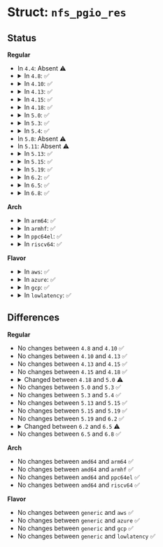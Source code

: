 # Struct: <code>nfs_pgio_res</code>

## Status
<b>Regular</b>
<ul>
<li>
In <code>4.4</code>: Absent ⚠️
</li>
<li>
<details>
<summary>In <code>4.8</code>: ✅</summary>

```c
struct nfs_pgio_res {
    struct nfs4_sequence_res seq_res;
    struct nfs_fattr *fattr;
    __u32 count;
    __u32 op_status;
    int eof;
    struct nfs_writeverf *verf;
    const struct nfs_server *server;
};
```
</details>
</li>
<li>
<details>
<summary>In <code>4.10</code>: ✅</summary>

```c
struct nfs_pgio_res {
    struct nfs4_sequence_res seq_res;
    struct nfs_fattr *fattr;
    __u32 count;
    __u32 op_status;
    int eof;
    struct nfs_writeverf *verf;
    const struct nfs_server *server;
};
```
</details>
</li>
<li>
<details>
<summary>In <code>4.13</code>: ✅</summary>

```c
struct nfs_pgio_res {
    struct nfs4_sequence_res seq_res;
    struct nfs_fattr *fattr;
    __u32 count;
    __u32 op_status;
    int eof;
    struct nfs_writeverf *verf;
    const struct nfs_server *server;
};
```
</details>
</li>
<li>
<details>
<summary>In <code>4.15</code>: ✅</summary>

```c
struct nfs_pgio_res {
    struct nfs4_sequence_res seq_res;
    struct nfs_fattr *fattr;
    __u32 count;
    __u32 op_status;
    int eof;
    struct nfs_writeverf *verf;
    const struct nfs_server *server;
};
```
</details>
</li>
<li>
<details>
<summary>In <code>4.18</code>: ✅</summary>

```c
struct nfs_pgio_res {
    struct nfs4_sequence_res seq_res;
    struct nfs_fattr *fattr;
    __u32 count;
    __u32 op_status;
    int eof;
    struct nfs_writeverf *verf;
    const struct nfs_server *server;
};
```
</details>
</li>
<li>
<details>
<summary>In <code>5.0</code>: ✅</summary>

```c
struct nfs_pgio_res {
    struct nfs4_sequence_res seq_res;
    struct nfs_fattr *fattr;
    __u32 count;
    __u32 op_status;
    unsigned int replen;
    int eof;
    struct nfs_writeverf *verf;
    const struct nfs_server *server;
};
```
</details>
</li>
<li>
<details>
<summary>In <code>5.3</code>: ✅</summary>

```c
struct nfs_pgio_res {
    struct nfs4_sequence_res seq_res;
    struct nfs_fattr *fattr;
    __u32 count;
    __u32 op_status;
    unsigned int replen;
    int eof;
    struct nfs_writeverf *verf;
    const struct nfs_server *server;
};
```
</details>
</li>
<li>
<details>
<summary>In <code>5.4</code>: ✅</summary>

```c
struct nfs_pgio_res {
    struct nfs4_sequence_res seq_res;
    struct nfs_fattr *fattr;
    __u32 count;
    __u32 op_status;
    unsigned int replen;
    int eof;
    struct nfs_writeverf *verf;
    const struct nfs_server *server;
};
```
</details>
</li>
<li>
In <code>5.8</code>: Absent ⚠️
</li>
<li>
In <code>5.11</code>: Absent ⚠️
</li>
<li>
<details>
<summary>In <code>5.13</code>: ✅</summary>

```c
struct nfs_pgio_res {
    struct nfs4_sequence_res seq_res;
    struct nfs_fattr *fattr;
    __u64 count;
    __u32 op_status;
    unsigned int replen;
    int eof;
    struct nfs_writeverf *verf;
    const struct nfs_server *server;
};
```
</details>
</li>
<li>
<details>
<summary>In <code>5.15</code>: ✅</summary>

```c
struct nfs_pgio_res {
    struct nfs4_sequence_res seq_res;
    struct nfs_fattr *fattr;
    __u64 count;
    __u32 op_status;
    unsigned int replen;
    int eof;
    struct nfs_writeverf *verf;
    const struct nfs_server *server;
};
```
</details>
</li>
<li>
<details>
<summary>In <code>5.19</code>: ✅</summary>

```c
struct nfs_pgio_res {
    struct nfs4_sequence_res seq_res;
    struct nfs_fattr *fattr;
    __u64 count;
    __u32 op_status;
    unsigned int replen;
    int eof;
    struct nfs_writeverf *verf;
    const struct nfs_server *server;
};
```
</details>
</li>
<li>
<details>
<summary>In <code>6.2</code>: ✅</summary>

```c
struct nfs_pgio_res {
    struct nfs4_sequence_res seq_res;
    struct nfs_fattr *fattr;
    __u64 count;
    __u32 op_status;
    unsigned int replen;
    int eof;
    struct nfs_writeverf *verf;
    const struct nfs_server *server;
};
```
</details>
</li>
<li>
<details>
<summary>In <code>6.5</code>: ✅</summary>

```c
struct nfs_pgio_res {
    struct nfs4_sequence_res seq_res;
    struct nfs_fattr *fattr;
    __u64 count;
    __u32 op_status;
    unsigned int replen;
    int eof;
    void *scratch;
    struct nfs_writeverf *verf;
    const struct nfs_server *server;
};
```
</details>
</li>
<li>
<details>
<summary>In <code>6.8</code>: ✅</summary>

```c
struct nfs_pgio_res {
    struct nfs4_sequence_res seq_res;
    struct nfs_fattr *fattr;
    __u64 count;
    __u32 op_status;
    unsigned int replen;
    int eof;
    void *scratch;
    struct nfs_writeverf *verf;
    const struct nfs_server *server;
};
```
</details>
</li>
</ul>
<b>Arch</b>
<ul>
<li>
<details>
<summary>In <code>arm64</code>: ✅</summary>

```c
struct nfs_pgio_res {
    struct nfs4_sequence_res seq_res;
    struct nfs_fattr *fattr;
    __u32 count;
    __u32 op_status;
    unsigned int replen;
    int eof;
    struct nfs_writeverf *verf;
    const struct nfs_server *server;
};
```
</details>
</li>
<li>
<details>
<summary>In <code>armhf</code>: ✅</summary>

```c
struct nfs_pgio_res {
    struct nfs4_sequence_res seq_res;
    struct nfs_fattr *fattr;
    __u32 count;
    __u32 op_status;
    unsigned int replen;
    int eof;
    struct nfs_writeverf *verf;
    const struct nfs_server *server;
};
```
</details>
</li>
<li>
<details>
<summary>In <code>ppc64el</code>: ✅</summary>

```c
struct nfs_pgio_res {
    struct nfs4_sequence_res seq_res;
    struct nfs_fattr *fattr;
    __u32 count;
    __u32 op_status;
    unsigned int replen;
    int eof;
    struct nfs_writeverf *verf;
    const struct nfs_server *server;
};
```
</details>
</li>
<li>
<details>
<summary>In <code>riscv64</code>: ✅</summary>

```c
struct nfs_pgio_res {
    struct nfs4_sequence_res seq_res;
    struct nfs_fattr *fattr;
    __u32 count;
    __u32 op_status;
    unsigned int replen;
    int eof;
    struct nfs_writeverf *verf;
    const struct nfs_server *server;
};
```
</details>
</li>
</ul>
<b>Flavor</b>
<ul>
<li>
<details>
<summary>In <code>aws</code>: ✅</summary>

```c
struct nfs_pgio_res {
    struct nfs4_sequence_res seq_res;
    struct nfs_fattr *fattr;
    __u32 count;
    __u32 op_status;
    unsigned int replen;
    int eof;
    struct nfs_writeverf *verf;
    const struct nfs_server *server;
};
```
</details>
</li>
<li>
<details>
<summary>In <code>azure</code>: ✅</summary>

```c
struct nfs_pgio_res {
    struct nfs4_sequence_res seq_res;
    struct nfs_fattr *fattr;
    __u32 count;
    __u32 op_status;
    unsigned int replen;
    int eof;
    struct nfs_writeverf *verf;
    const struct nfs_server *server;
};
```
</details>
</li>
<li>
<details>
<summary>In <code>gcp</code>: ✅</summary>

```c
struct nfs_pgio_res {
    struct nfs4_sequence_res seq_res;
    struct nfs_fattr *fattr;
    __u32 count;
    __u32 op_status;
    unsigned int replen;
    int eof;
    struct nfs_writeverf *verf;
    const struct nfs_server *server;
};
```
</details>
</li>
<li>
<details>
<summary>In <code>lowlatency</code>: ✅</summary>

```c
struct nfs_pgio_res {
    struct nfs4_sequence_res seq_res;
    struct nfs_fattr *fattr;
    __u32 count;
    __u32 op_status;
    unsigned int replen;
    int eof;
    struct nfs_writeverf *verf;
    const struct nfs_server *server;
};
```
</details>
</li>
</ul>

## Differences
<b>Regular</b>
<ul>
<li>
No changes between <code>4.8</code> and <code>4.10</code> ✅
</li>
<li>
No changes between <code>4.10</code> and <code>4.13</code> ✅
</li>
<li>
No changes between <code>4.13</code> and <code>4.15</code> ✅
</li>
<li>
No changes between <code>4.15</code> and <code>4.18</code> ✅
</li>
<li>
<details>
<summary>Changed between <code>4.18</code> and <code>5.0</code> ⚠️</summary>
<ul>
<li>
<b>Field added. </b>
<code>unsigned int replen</code>
</li>
</ul>
</details>
</li>
<li>
No changes between <code>5.0</code> and <code>5.3</code> ✅
</li>
<li>
No changes between <code>5.3</code> and <code>5.4</code> ✅
</li>
<li>
No changes between <code>5.13</code> and <code>5.15</code> ✅
</li>
<li>
No changes between <code>5.15</code> and <code>5.19</code> ✅
</li>
<li>
No changes between <code>5.19</code> and <code>6.2</code> ✅
</li>
<li>
<details>
<summary>Changed between <code>6.2</code> and <code>6.5</code> ⚠️</summary>
<ul>
<li>
<b>Field added. </b>
<code>void *scratch</code>
</li>
</ul>
</details>
</li>
<li>
No changes between <code>6.5</code> and <code>6.8</code> ✅
</li>
</ul>
<b>Arch</b>
<ul>
<li>
No changes between <code>amd64</code> and <code>arm64</code> ✅
</li>
<li>
No changes between <code>amd64</code> and <code>armhf</code> ✅
</li>
<li>
No changes between <code>amd64</code> and <code>ppc64el</code> ✅
</li>
<li>
No changes between <code>amd64</code> and <code>riscv64</code> ✅
</li>
</ul>
<b>Flavor</b>
<ul>
<li>
No changes between <code>generic</code> and <code>aws</code> ✅
</li>
<li>
No changes between <code>generic</code> and <code>azure</code> ✅
</li>
<li>
No changes between <code>generic</code> and <code>gcp</code> ✅
</li>
<li>
No changes between <code>generic</code> and <code>lowlatency</code> ✅
</li>
</ul>
